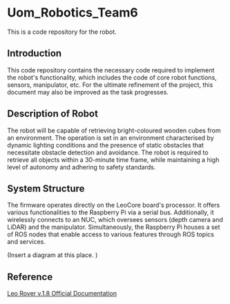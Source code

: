 # Uom_Robotics_Team6

This is a code repository for the robot.

## Introduction

This code repository contains the necessary code required to implement the robot's functionality, which includes the code of core robot functions, sensors, manipulator, etc. For the ultimate refinement of the project, this document may also be improved as the task progresses.

## Description of Robot

The robot will be capable of retrieving bright-coloured wooden cubes from an environment. The operation is set in an environment characterised by dynamic lighting conditions and the presence of static obstacles that necessitate obstacle detection and avoidance. The robot is required to retrieve all objects within a 30-minute time frame, while maintaining a high level of autonomy and adhering to safety standards.

## System Structure

The firmware operates directly on the LeoCore board's processor. It offers various functionalities to the Raspberry Pi via a serial bus. Additionally, it wirelessly connects to an NUC, which oversees sensors (depth camera and LiDAR) and the manipulator. Simultaneously, the Raspberry Pi houses a set of ROS nodes that enable access to various features through ROS topics and services.

(Insert a diagram at this place. )

## Reference

[Leo Rover v.1.8 Official Documentation](https://www.leorover.tech/knowledge-base)
